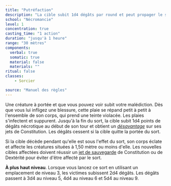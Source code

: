 ```yaml
---
title: "Putréfaction"
description: "La cible subit 1d4 dégâts par round et peut propager le sort si elle meurt."
school: "Nécromancie"
level: 1
concentration: true
casting_time: "1 action"
duration: "jusqu'à 1 heure"
range: "30 mètres"
components:
  verbal: true
  somatic: true
  material: false
  materials: ""
ritual: false
classes:
    - Sorcier

source: "Manuel des règles"
---
```

Une créature à portée et que vous pouvez voir subit votre malédiction. Dès que vous lui infligez une blessure, cette plaie se répand petit à petit à l'ensemble de son corps, qui prend une teinte violacée. Les plaies s'infectent et suppurent. Jusqu'à la fin du sort, la cible subit 1d4 points de dégâts nécrotique au début de son tour et obtient un [_désavantage_](/utiliser-les-caracteristiques#avantage-et-désavantage) sur ses jets de Constitution. Les dégâts cessent si la cible quitte la portée du sort.

Si la cible décède pendant qu'elle est sous l'effet du sort, son corps éclate et affecte les créatures situées à 1,50 mètre ou moins d'elle. Les nouvelles cibles affectées doivent réussir un [jet de sauvegarde](/utiliser-les-caracteristiques#jets-de-sauvegarde) de Constitution ou de Dextérité pour éviter d'être affecté par le sort.

**À plus haut niveau**. Lorsque vous lancez ce sort en utilisant un emplacement de niveau 3, les victimes subissent 2d4 dégâts. Les dégâts passent à 3d4 au niveau 5, 4d4 au niveau 6 et 5d4 au niveau 9.
